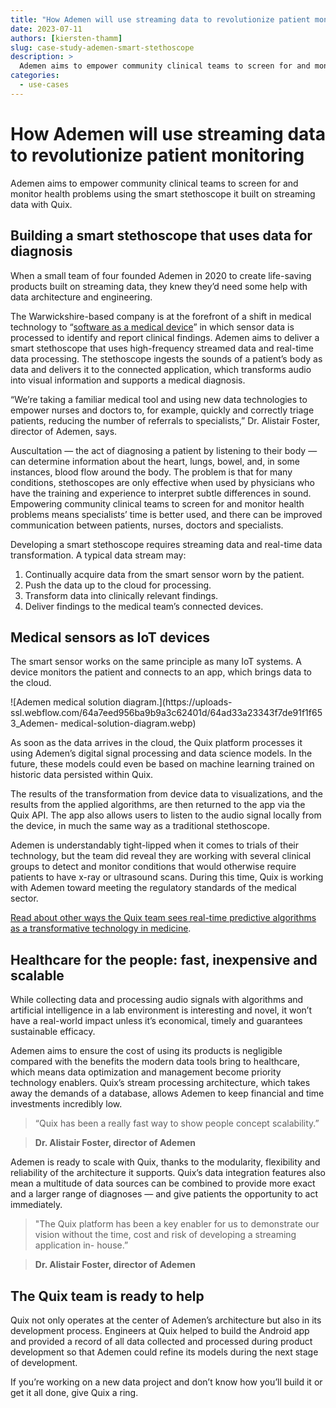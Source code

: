 ```yaml
---
title: "How Ademen will use streaming data to revolutionize patient monitoring"
date: 2023-07-11
authors: [kiersten-thamm]
slug: case-study-ademen-smart-stethoscope
description: >
  Ademen aims to empower community clinical teams to screen for and monitor health problems using the smart stethoscope it built on streaming data with Quix.
categories:
  - use-cases
---
```


# How Ademen will use streaming data to revolutionize patient monitoring

Ademen aims to empower community clinical teams to screen for and monitor health problems using the smart stethoscope it built on streaming data with Quix.

<!-- more -->

## Building a smart stethoscope that uses data for diagnosis

When a small team of four founded Ademen in 2020 to create life-saving
products built on streaming data, they knew they’d need some help with data
architecture and engineering.

The Warwickshire-based company is at the forefront of a shift in medical
technology to “[software as a medical
device](https://pubmed.ncbi.nlm.nih.gov/29318338/)” in which sensor data is
processed to identify and report clinical findings. Ademen aims to deliver a
smart stethoscope that uses high-frequency streamed data and real-time data
processing. The stethoscope ingests the sounds of a patient’s body as data and
delivers it to the connected application, which transforms audio into visual
information and supports a medical diagnosis.

“We’re taking a familiar medical tool and using new data technologies to
empower nurses and doctors to, for example, quickly and correctly triage
patients, reducing the number of referrals to specialists,” Dr. Alistair
Foster, director of Ademen, says.

Auscultation — the act of diagnosing a patient by listening to their body —
can determine information about the heart, lungs, bowel, and, in some
instances, blood flow around the body. The problem is that for many
conditions, stethoscopes are only effective when used by physicians who have
the training and experience to interpret subtle differences in sound.
Empowering community clinical teams to screen for and monitor health problems
means specialists’ time is better used, and there can be improved
communication between patients, nurses, doctors and specialists.

Developing a smart stethoscope requires streaming data and real-time data
transformation. A typical data stream may:

  1. Continually acquire data from the smart sensor worn by the patient.
  2. Push the data up to the cloud for processing.
  3. Transform data into clinically relevant findings.
  4. Deliver findings to the medical team’s connected devices.

## Medical sensors as IoT devices

The smart sensor works on the same principle as many IoT systems. A device
monitors the patient and connects to an app, which brings data to the cloud.  

![Ademen medical solution diagram.](https://uploads-
ssl.webflow.com/64a7eed956ba9b9a3c62401d/64ad33a23343f7de91f1f653_Ademen-
medical-solution-diagram.webp)

As soon as the data arrives in the cloud, the Quix platform processes it using
Ademen’s digital signal processing and data science models. In the future,
these models could even be based on machine learning trained on historic data
persisted within Quix.

The results of the transformation from device data to visualizations, and the
results from the applied algorithms, are then returned to the app via the Quix
API. The app also allows users to listen to the audio signal locally from the
device, in much the same way as a traditional stethoscope.

Ademen is understandably tight-lipped when it comes to trials of their
technology, but the team did reveal they are working with several clinical
groups to detect and monitor conditions that would otherwise require patients
to have x-ray or ultrasound scans. During this time, Quix is working with
Ademen toward meeting the regulatory standards of the medical sector.

[Read about other ways the Quix team sees real-time predictive algorithms as a
transformative technology in medicine](/blog/big-data-for-public-good).  

## Healthcare for the people: fast, inexpensive and scalable

While collecting data and processing audio signals with algorithms and
artificial intelligence in a lab environment is interesting and novel, it
won’t have a real-world impact unless it’s economical, timely and guarantees
sustainable efficacy.

Ademen aims to ensure the cost of using its products is negligible compared
with the benefits the modern data tools bring to healthcare, which means data
optimization and management become priority technology enablers. Quix’s stream
processing architecture, which takes away the demands of a database, allows
Ademen to keep financial and time investments incredibly low.  

> “Quix has been a really fast way to show people concept scalability.”

> **Dr. Alistair Foster, director of Ademen**

Ademen is ready to scale with Quix, thanks to the modularity, flexibility and
reliability of the architecture it supports. Quix’s data integration features
also mean a multitude of data sources can be combined to provide more exact
and a larger range of diagnoses — and give patients the opportunity to act
immediately.  

> "The Quix platform has been a key enabler for us to demonstrate our vision
> without the time, cost and risk of developing a streaming application in-
> house.”

> **Dr. Alistair Foster, director of Ademen**

## The Quix team is ready to help

Quix not only operates at the center of Ademen’s architecture but also in its
development process. Engineers at Quix helped to build the Android app and
provided a record of all data collected and processed during product
development so that Ademen could refine its models during the next stage of
development.

If you’re working on a new data project and don’t know how you’ll build it or
get it all done, give Quix a ring.





